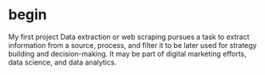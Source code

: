 # begin
My
first
project
Data extraction or web scraping pursues a task to extract information from a source, process, and filter it to be later used for strategy building and decision-making. It may be part of digital marketing efforts, data science, and data analytics. 
